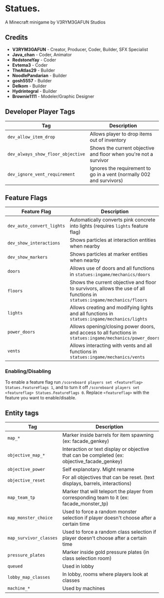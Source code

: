 # Statues.
A Minecraft minigame by V3RYM3GAFUN Studios

## Credits
- **V3RYM3GAFUN** - Creator, Producer, Coder, Builder, SFX Specialist
- **Java_chan** - Coder, Animator
- **RedstoneYay** - Coder
- **Evtema3** - Coder
- **TheAtlas29** - Builder
- **NoodlePandarian** - Builder
- **gosh5557** - Builder
- **Delkom** - Builder
- **Hydrintegral** - Builder
- **Brownie1111** - Modeler/Graphic Designer


## Developer Player Tags
| Tag                               | Description                                                          |
|-----------------------------------|----------------------------------------------------------------------|
| `dev_allow_item_drop            ` | Allows player to drop items out of inventory                         |
| `dev_always_show_floor_objective` | Shows the current objective and floor when you're not a survivor     |
| `dev_ignore_vent_requirement`     | Ignores the requirement to go in a vent (normally 002 and survivors) |

## Feature Flags
| Feature Flag              | Description                                                                                                              |
|---------------------------|--------------------------------------------------------------------------------------------------------------------------|
| `dev_auto_convert_lights` | Automatically converts pink concrete into lights (requires `lights` feature flag)                                        |
| `dev_show_interactions`   | Shows particles at interaction entities when nearby                                                                      |
| `dev_show_markers`        | Shows particles at marker entities when nearby                                                                           |
| `doors`                   | Allows use of doors and all functions in `statues:ingame/mechanics/doors`                                                |
| `floors`                  | Shows the current objective and floor to survivors, allows the use of all functions in `statues:ingame/mechanics/floors` |
| `lights`                  | Allows creating and modifying lights and all functions in `statues:ingame/mechanics/lights`                              |
| `power_doors`             | Allows opening/closing power doors, and access to all functions in `statues:ingame/mechanics/power_doors`                |
| `vents`                   | Allows interacting with vents and all functions in `statues:ingame/mechanics/vents`                                      |


### Enabling/Disabling
To enable a feature flag run `/scoreboard players set <featureflag> Statues.FeatureFlags 1`, and to turn it off `/scoreboard players set <featureflag> Statues.FeatureFlags 0`. Replace `<featureflag>` with the feature you want to enable/disable.

## Entity tags 
| Tag                   | Description                                                                                   |
|-----------------------|-----------------------------------------------------------------------------------------------|
| `map_*`               | Marker inside barrels for item spawning (ex: facade_genkey)                                   |
| `objective_map_*`     | Interaction or text display or objective that can be completed (ex: objective_facade_genkey)  |
| `objective_power`     | Self explanotary. Might rename                                                                |
| `objective_reset`     | For all objectives that can be reset. (text displays, barrels, interactions)                  |
| `map_team_tp`         | Marker that will teleport the player from corresponding team to it (ex: facade_monster_tp)    |
| `map_monster_choice`  | Used to force a random monster selection if player doesn't choose after a certain time        |
| `map_survivor_classes`| Used to force a random class selection if player doesn't choose after a certain time          |
| `pressure_plates`     | Marker inside gold pressure plates (in class selection room)                                  |
| `queued`              | Used in lobby                                                                                 |
| `lobby_map_classes`   | In lobby, rooms where players look at classes                                                 | 
| `machine_*`           | Used by machines                                                                              |
